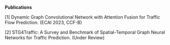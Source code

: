 **Publications**

[1] Dynamic Graph Convolutional Network with Attention Fusion for Traffic Flow Prediction. (ECAI 2023, CCF-B)

[2] STG4Traffic: A Survey and Benchmark of Spatial-Temporal Graph Neural Networks for Traffic Prediction. (Under Review)
